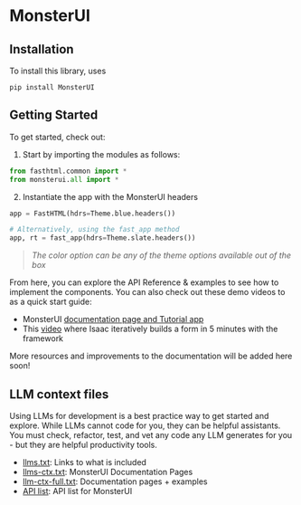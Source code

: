 # MonsterUI


<!-- WARNING: THIS FILE WAS AUTOGENERATED! DO NOT EDIT! -->

## Installation

To install this library, uses

`pip install MonsterUI`

## Getting Started

To get started, check out:

1.  Start by importing the modules as follows:

``` python
from fasthtml.common import *
from monsterui.all import *
```

2.  Instantiate the app with the MonsterUI headers

``` python
app = FastHTML(hdrs=Theme.blue.headers())

# Alternatively, using the fast_app method
app, rt = fast_app(hdrs=Theme.slate.headers())
```

> *The color option can be any of the theme options available out of the
> box*

From here, you can explore the API Reference & examples to see how to
implement the components. You can also check out these demo videos to as
a quick start guide:

- MonsterUI [documentation page and Tutorial
  app](https://monsterui.answer.ai/tutorial_app)
- This
  [video](https://www.loom.com/share/0916e8a95d524c43a4d100ee85157624?sid=9be07e55-c962-4dbd-978c-aa6a0bcee7b3)
  where Isaac iteratively builds a form in 5 minutes with the framework

More resources and improvements to the documentation will be added here
soon!

## LLM context files

Using LLMs for development is a best practice way to get started and
explore. While LLMs cannot code for you, they can be helpful assistants.
You must check, refactor, test, and vet any code any LLM generates for
you - but they are helpful productivity tools.

- [llms.txt](https://raw.githubusercontent.com/AnswerDotAI/MonsterUI/refs/heads/main/docs/llms.txt): Links to what is included
- [llms-ctx.txt](https://raw.githubusercontent.com/AnswerDotAI/MonsterUI/refs/heads/main/docs/llms-ctx.txt): MonsterUI Documentation Pages
- [llm-ctx-full.txt](https://raw.githubusercontent.com/AnswerDotAI/MonsterUI/refs/heads/main/docs/llms-ctx-full.txt): Documentation pages + examples
- [API list](https://raw.githubusercontent.com/AnswerDotAI/MonsterUI/refs/heads/main/docs/apilist.txt): API list for MonsterUI
